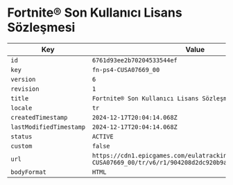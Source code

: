 # Fortnite® Son Kullanıcı Lisans Sözleşmesi

| Key | Value |
| --- | ----- |
| `id` | `6761d93ee2b70204533544ef` |
| `key` | `fn-ps4-CUSA07669_00` |
| `version` | `6` |
| `revision` | `1` |
| `title` | `Fortnite® Son Kullanıcı Lisans Sözleşmesi` |
| `locale` | `tr` |
| `createdTimestamp` | `2024-12-17T20:04:14.068Z` |
| `lastModifiedTimestamp` | `2024-12-17T20:04:14.068Z` |
| `status` | `ACTIVE` |
| `custom` | `false` |
| `url` | `https://cdn1.epicgames.com/eulatracking-download/fn-ps4-CUSA07669_00/tr/v6/r1/904208d2dc920b9a8613c5db722365f7.pdf` |
| `bodyFormat` | `HTML` |
